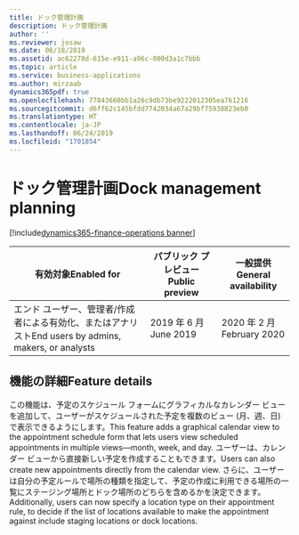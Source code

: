 ```yaml
---
title: ドック管理計画
description: ドック管理計画
author: ''
ms.reviewer: josaw
ms.date: 06/18/2019
ms.assetid: ac62278d-615e-e911-a96c-000d3a1c7bbb
ms.topic: article
ms.service: business-applications
ms.author: mirzaab
dynamics365pdf: true
ms.openlocfilehash: 77843660bb1a26c9db73be9222012305ea761216
ms.sourcegitcommit: d6ff62c145bfdd7742034a67a29bf75938823eb0
ms.translationtype: HT
ms.contentlocale: ja-JP
ms.lasthandoff: 06/24/2019
ms.locfileid: "1701854"
---
```

# <a name="dock-management-planning"></a><span data-ttu-id="9c76f-103">ドック管理計画</span><span class="sxs-lookup"><span data-stu-id="9c76f-103">Dock management planning</span></span>
[!include[dynamics365-finance-operations banner](../includes/dynamics365-finance-operations.md)]

| <span data-ttu-id="9c76f-104">有効対象</span><span class="sxs-lookup"><span data-stu-id="9c76f-104">Enabled for</span></span>    |  <span data-ttu-id="9c76f-105">パブリック プレビュー</span><span class="sxs-lookup"><span data-stu-id="9c76f-105">Public preview</span></span> | <span data-ttu-id="9c76f-106">一般提供</span><span class="sxs-lookup"><span data-stu-id="9c76f-106">General availability</span></span> | 
| ---------- | ---------- |---------- |
|<span data-ttu-id="9c76f-107">エンド ユーザー、管理者/作成者による有効化、またはアナリスト</span><span class="sxs-lookup"><span data-stu-id="9c76f-107">End users by admins, makers, or analysts</span></span>|<span data-ttu-id="9c76f-108">2019 年 6 月</span><span class="sxs-lookup"><span data-stu-id="9c76f-108">June 2019</span></span>| <span data-ttu-id="9c76f-109">2020 年 2 月</span><span class="sxs-lookup"><span data-stu-id="9c76f-109">February 2020</span></span>|






## <a name="feature-details"></a><span data-ttu-id="9c76f-110">機能の詳細</span><span class="sxs-lookup"><span data-stu-id="9c76f-110">Feature details</span></span>
<!--feature detail start -->
<span data-ttu-id="9c76f-111">この機能は、予定のスケジュール フォームにグラフィカルなカレンダー ビューを追加して、ユーザーがスケジュールされた予定を複数のビュー (月、週、日) で表示できるようにします。</span><span class="sxs-lookup"><span data-stu-id="9c76f-111">This feature adds a graphical calendar view to the appointment schedule form that lets users view scheduled appointments in multiple views—month, week, and day.</span></span> <span data-ttu-id="9c76f-112">ユーザーは、カレンダー ビューから直接新しい予定を作成することもできます。</span><span class="sxs-lookup"><span data-stu-id="9c76f-112">Users can also create new appointments directly from the calendar view.</span></span> <span data-ttu-id="9c76f-113">さらに、ユーザーは自分の予定ルールで場所の種類を指定して、予定の作成に利用できる場所の一覧にステージング場所とドック場所のどちらを含めるかを決定できます。</span><span class="sxs-lookup"><span data-stu-id="9c76f-113">Additionally, users can now specify a location type on their appointment rule, to decide if the list of locations available to make the appointment against include staging locations or dock locations.</span></span>
<!--feature detail end -->










